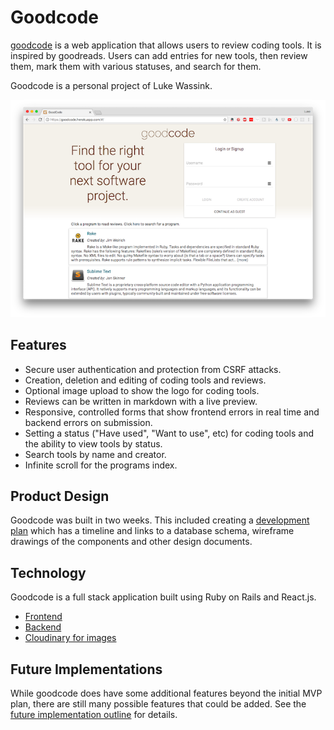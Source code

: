 # Goodcode

[goodcode][heroku-link] is a web application that allows users to review coding tools.
It is inspired by goodreads.
Users can add entries for new tools, then review them, mark them with various statuses, and search for them.

Goodcode is a personal project of Luke Wassink.

![Goodcode home page](./docs/images/home_with_browser.png)

## Features

* Secure user authentication and protection from CSRF attacks.
* Creation, deletion and editing of coding tools and reviews.
* Optional image upload to show the logo for coding tools.
* Reviews can be written in markdown with a live preview.
* Responsive, controlled forms that show frontend errors in real time and backend errors on submission.
* Setting a status ("Have used", "Want to use", etc) for coding tools and the ability to view tools by status.
* Search tools by name and creator.
* Infinite scroll for the programs index.


## Product Design

Goodcode was built in two weeks.
This included creating a [development plan][development-readme] which has a timeline and links to a database schema, wireframe drawings of the components and other design documents.


## Technology

Goodcode is a full stack application built using Ruby on Rails and React.js.

* [Frontend][frontend]
* [Backend][backend]
* [Cloudinary for images][cloudinary]


## Future Implementations

While goodcode does have some additional features beyond the initial MVP plan, there are still many possible features that could be added.
See the [future implementation outline][future-implementation-outline] for details.


[heroku-link]: https://goodcode.herokuapp.com
[development-readme]: ./docs/README.md
[frontend]: ./docs/frontend.md
[backend]: ./docs/backend.md
[cloudinary]: ./docs/cloudinary.md
[future-implementation-outline]: ./docs/future_implementations.md
